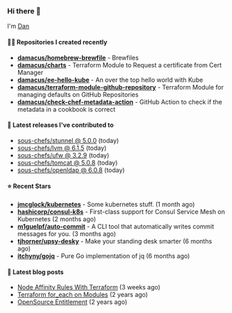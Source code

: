 

### Hi there 👋

I'm [Dan](https://medium.com/@dan.m.webb)

#### 👨‍💻 Repositories I created recently
- **[damacus/homebrew-brewfile](https://github.com/damacus/homebrew-brewfile)** - Brewfiles
- **[damacus/charts](https://github.com/damacus/charts)** - Terraform Module to Request a certificate from Cert Manager
- **[damacus/ee-hello-kube](https://github.com/damacus/ee-hello-kube)** - An over the top hello world with Kube
- **[damacus/terraform-module-github-repository](https://github.com/damacus/terraform-module-github-repository)** - Terraform Module for managing defaults on GitHub Repositories
- **[damacus/check-chef-metadata-action](https://github.com/damacus/check-chef-metadata-action)** - GitHub Action to check if the metadata in a cookbook is correct

#### 🚀 Latest releases I've contributed to


- [sous-chefs/stunnel @ 5.0.0](https://github.com/sous-chefs/stunnel/releases/tag/5.0.0) (today)
- [sous-chefs/lvm @ 6.1.5](https://github.com/sous-chefs/lvm/releases/tag/6.1.5) (today)
- [sous-chefs/ufw @ 3.2.9](https://github.com/sous-chefs/ufw/releases/tag/3.2.9) (today)
- [sous-chefs/tomcat @ 5.0.8](https://github.com/sous-chefs/tomcat/releases/tag/5.0.8) (today)
- [sous-chefs/openldap @ 6.0.8](https://github.com/sous-chefs/openldap/releases/tag/6.0.8) (today)

#### ⭐ Recent Stars


- **[jmcglock/kubernetes](https://github.com/jmcglock/kubernetes)** - Some kubernetes stuff. (1 month ago)
- **[hashicorp/consul-k8s](https://github.com/hashicorp/consul-k8s)** - First-class support for Consul Service Mesh on Kubernetes (2 months ago)
- **[m1guelpf/auto-commit](https://github.com/m1guelpf/auto-commit)** - A CLI tool that automatically writes commit messages for you. (3 months ago)
- **[tjhorner/upsy-desky](https://github.com/tjhorner/upsy-desky)** - Make your standing desk smarter (6 months ago)
- **[itchyny/gojq](https://github.com/itchyny/gojq)** - Pure Go implementation of jq (6 months ago)

#### 📄 Latest blog posts
- [Node Affinity Rules With Terraform](https://awstip.com/node-affinity-rules-with-terraform-a0766e0bb1da?source=rss-bbba9c670f6e------2) (3 weeks ago)
- [Terraform for_each on Modules](https://medium.com/@dan.m.webb/terraform-for-each-on-modules-bcf17c97e9ff?source=rss-bbba9c670f6e------2) (2 years ago)
- [OpenSource Entitlement](https://medium.com/@dan.m.webb/opensource-entitlement-f4584a035063?source=rss-bbba9c670f6e------2) (2 years ago)
